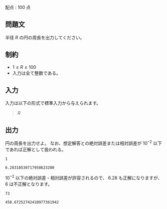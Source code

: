 配点 : $100$ 点

## 問題文

半径 $R$ の円の周長を出力してください。

## 制約

- $1 \leq R \leq 100$
- 入力は全て整数である。

## 入力

入力は以下の形式で標準入力から与えられます。

> $R$

## 出力

円の周長を出力せよ。
なお、想定解答との絶対誤差または相対誤差が $10^{ - 2}$ 以下であれば正解として扱われる。

```input1
1
```

```output1
6.28318530717958623200
```

$10^{-2}$ 以下の絶対誤差・相対誤差が許容されるので、 $6.28$ も正解になりますが、$6$ は不正解となります。

```input2
73
```

```output2
458.67252742410977361942
```
